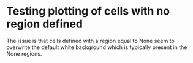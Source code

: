 # Testing plotting of cells with no region defined

The issue is that cells defined with a region equal to None seem to overwrite the default white background which is typically present in the None regions.